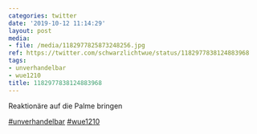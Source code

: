 ```yaml
---
categories: twitter
date: '2019-10-12 11:14:29'
layout: post
media:
- file: /media/1182977825873248256.jpg
ref: https://twitter.com/schwarzlichtwue/status/1182977838124883968
tags:
- unverhandelbar
- wue1210
title: 1182977838124883968
---
```

Reaktionäre auf die Palme bringen

[#unverhandelbar](/t/unverhandelbar) [#wue1210](/t/wue1210) 